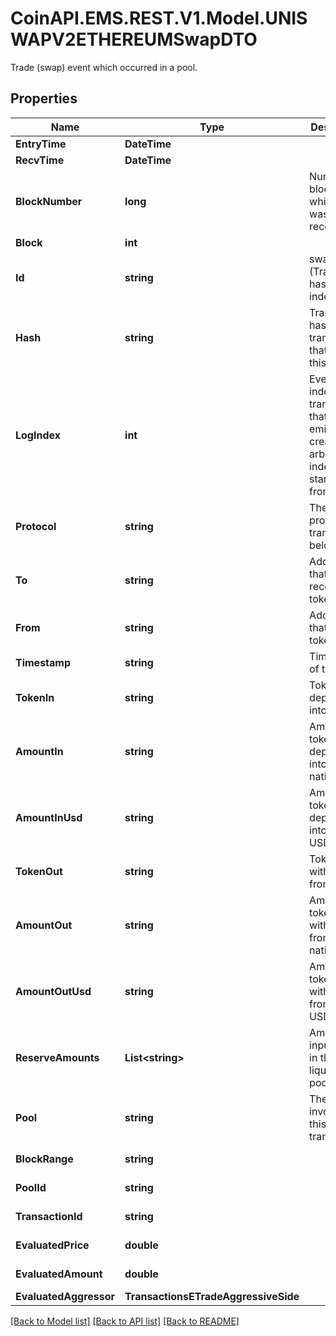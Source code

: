 # CoinAPI.EMS.REST.V1.Model.UNISWAPV2ETHEREUMSwapDTO
Trade (swap) event which occurred in a pool.

## Properties

Name | Type | Description | Notes
------------ | ------------- | ------------- | -------------
**EntryTime** | **DateTime** |  | [optional] 
**RecvTime** | **DateTime** |  | [optional] 
**BlockNumber** | **long** | Number of block in which entity was recorded. | [optional] 
**Block** | **int** |  | [optional] 
**Id** | **string** | swap-(Transaction hash)-(Log index) | [optional] 
**Hash** | **string** | Transaction hash of the transaction that emitted this event | [optional] 
**LogIndex** | **int** | Event log index. For transactions that don&#39;t emit event, create arbitrary index starting from 0 | [optional] 
**Protocol** | **string** | The protocol this transaction belongs to | [optional] 
**To** | **string** | Address that received the tokens | [optional] 
**From** | **string** | Address that sent the tokens | [optional] 
**Timestamp** | **string** | Timestamp of this event | [optional] 
**TokenIn** | **string** | Token deposited into pool | [optional] 
**AmountIn** | **string** | Amount of token deposited into pool in native units | [optional] 
**AmountInUsd** | **string** | Amount of token deposited into pool in USD | [optional] 
**TokenOut** | **string** | Token withdrawn from pool | [optional] 
**AmountOut** | **string** | Amount of token withdrawn from pool in native units | [optional] 
**AmountOutUsd** | **string** | Amount of token withdrawn from pool in USD | [optional] 
**ReserveAmounts** | **List&lt;string&gt;** | Amount of input tokens in the liquidity pool | [optional] 
**Pool** | **string** | The pool involving this transaction | [optional] 
**BlockRange** | **string** |  | [optional] [readonly] 
**PoolId** | **string** |  | [optional] [readonly] 
**TransactionId** | **string** |  | [optional] [readonly] 
**EvaluatedPrice** | **double** |  | [optional] [readonly] 
**EvaluatedAmount** | **double** |  | [optional] [readonly] 
**EvaluatedAggressor** | **TransactionsETradeAggressiveSide** |  | [optional] 

[[Back to Model list]](../README.md#documentation-for-models) [[Back to API list]](../README.md#documentation-for-api-endpoints) [[Back to README]](../README.md)

